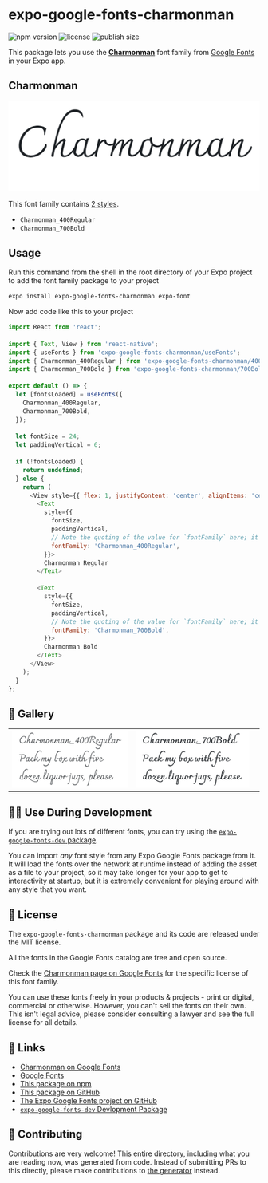 # expo-google-fonts-charmonman

![npm version](https://flat.badgen.net/npm/v/expo-google-fonts-charmonman)
![license](https://flat.badgen.net/github/license/expo/google-fonts)
![publish size](https://flat.badgen.net/packagephobia/install/expo-google-fonts-charmonman)

This package lets you use the [**Charmonman**](https://fonts.google.com/specimen/Charmonman) font family from [Google Fonts](https://fonts.google.com/) in your Expo app.

## Charmonman

![Charmonman](./font-family.png)

This font family contains [2 styles](#-gallery).

- `Charmonman_400Regular`
- `Charmonman_700Bold`

## Usage

Run this command from the shell in the root directory of your Expo project to add the font family package to your project
```sh
expo install expo-google-fonts-charmonman expo-font
```

Now add code like this to your project
```js
import React from 'react';

import { Text, View } from 'react-native';
import { useFonts } from 'expo-google-fonts-charmonman/useFonts';
import { Charmonman_400Regular } from 'expo-google-fonts-charmonman/400Regular';
import { Charmonman_700Bold } from 'expo-google-fonts-charmonman/700Bold';

export default () => {
  let [fontsLoaded] = useFonts({
    Charmonman_400Regular,
    Charmonman_700Bold,
  });

  let fontSize = 24;
  let paddingVertical = 6;

  if (!fontsLoaded) {
    return undefined;
  } else {
    return (
      <View style={{ flex: 1, justifyContent: 'center', alignItems: 'center' }}>
        <Text
          style={{
            fontSize,
            paddingVertical,
            // Note the quoting of the value for `fontFamily` here; it expects a string!
            fontFamily: 'Charmonman_400Regular',
          }}>
          Charmonman Regular
        </Text>

        <Text
          style={{
            fontSize,
            paddingVertical,
            // Note the quoting of the value for `fontFamily` here; it expects a string!
            fontFamily: 'Charmonman_700Bold',
          }}>
          Charmonman Bold
        </Text>
      </View>
    );
  }
};

```

## 🔡 Gallery


||||
|-|-|-|
|![Charmonman_400Regular](.//400Regular/Charmonman_400Regular.ttf.png)|![Charmonman_700Bold](.//700Bold/Charmonman_700Bold.ttf.png)|||


## 👩‍💻 Use During Development

If you are trying out lots of different fonts, you can try using the [`expo-google-fonts-dev` package](https://github.com/freeboub/google-fonts/tree/master/font-packages/dev#readme).

You can import *any* font style from any Expo Google Fonts package from it. It will load the fonts
over the network at runtime instead of adding the asset as a file to your project, so it may take longer
for your app to get to interactivity at startup, but it is extremely convenient
for playing around with any style that you want.

## 📖 License

The `expo-google-fonts-charmonman` package and its code are released under the MIT license.

All the fonts in the Google Fonts catalog are free and open source.

Check the [Charmonman page on Google Fonts](https://fonts.google.com/specimen/Charmonman) for the specific license of this font family.

You can use these fonts freely in your products & projects - print or digital, commercial or otherwise. However, you can't sell the fonts on their own. This isn't legal advice, please consider consulting a lawyer and see the full license for all details.

## 🔗 Links

- [Charmonman on Google Fonts](https://fonts.google.com/specimen/Charmonman)
- [Google Fonts](https://fonts.google.com/)
- [This package on npm](https://www.npmjs.com/package/expo-google-fonts-charmonman)
- [This package on GitHub](https://github.com/freeboub/google-fonts/tree/master/font-packages/charmonman)
- [The Expo Google Fonts project on GitHub](https://github.com/freeboub/google-fonts)
- [`expo-google-fonts-dev` Devlopment Package](https://github.com/freeboub/google-fonts/tree/master/font-packages/dev)

## 🤝 Contributing

Contributions are very welcome! This entire directory, including what you are reading now, was generated from code. Instead of submitting PRs to this directly, please make contributions to [the generator](https://github.com/freeboub/google-fonts/tree/master/packages/generator) instead.
